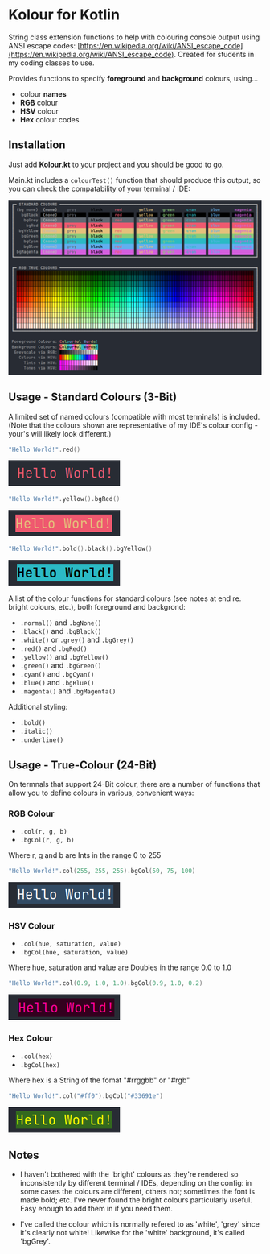 # Kolour for Kotlin

String class extension functions to help with colouring console output using ANSI escape codes: [https://en.wikipedia.org/wiki/ANSI_escape_code](https://en.wikipedia.org/wiki/ANSI_escape_code). Created for students in my coding classes to use.

Provides functions to specify **foreground** and **background** colours, using...
- colour **names**
- **RGB** colour
- **HSV** colour
- **Hex** colour codes

## Installation

Just add **Kolour.kt** to your project and you should be good to go.

Main.kt includes a ```colourTest()``` function that should produce this output, so you can check the compatability of your terminal / IDE:

![Colour Test](images/ColourTest.png)

## Usage - Standard Colours (3-Bit)

A limited set of named colours (compatible with most terminals) is included. (Note that the colours shown are representative of my IDE's colour config - your's will likely look different.)

```kotlin
"Hello World!".red()
```

![Red text](images/red.png)

```kotlin
"Hello World!".yellow().bgRed()
```

![Yellow text on red](images/yelRed.png)

```kotlin
"Hello World!".bold().black().bgYellow()
```

![Bold black text on yellow](images/blkCynBld.png)

A list of the colour functions for standard colours (see notes at end re. bright colours, etc.), both foreground and backgrond:

- ```.normal()``` and ```.bgNone()```
- ```.black()``` and ```.bgBlack()```
- ```.white()``` or ```.grey()``` and ```.bgGrey()```
- ```.red()``` and ```.bgRed()```
- ```.yellow()``` and ```.bgYellow()```
- ```.green()``` and ```.bgGreen()```
- ```.cyan()``` and ```.bgCyan()```
- ```.blue()``` and ```.bgBlue()```
- ```.magenta()``` and ```.bgMagenta()```

Additional styling:

- ```.bold()```
- ```.italic()```
- ```.underline()```

## Usage - True-Colour (24-Bit)

On termnals that support 24-Bit colour, there are a number of functions that allow you to define colours in various, convenient ways:

### RGB Colour

- ```.col(r, g, b)```
- ```.bgCol(r, g, b)```

Where r, g and b are Ints in the range 0 to 255

```kotlin
"Hello World!".col(255, 255, 255).bgCol(50, 75, 100)
```

![White text on blue via RGB](images/whtBlu.png)

### HSV Colour

- ```.col(hue, saturation, value)```
- ```.bgCol(hue, saturation, value)```

Where hue, saturation and value are Doubles in the range 0.0 to 1.0

```kotlin
"Hello World!".col(0.9, 1.0, 1.0).bgCol(0.9, 1.0, 0.2)
```

![Pink text on pink](images/pnkPnk.png)

### Hex Colour

- ```.col(hex)```
- ```.bgCol(hex)```

Where hex is a String of the fomat "#rrggbb" or "#rgb"

```kotlin
"Hello World!".col("#ff0").bgCol("#33691e")
```

![Yellow text on green](images/yelGrn.png)


## Notes

- I haven't bothered with the 'bright' colours as they're rendered so inconsistently by different terminal / IDEs, depending on the config: in some cases the colours are different, others not; sometimes the font is made bold; etc. I've never found the bright colours particularly useful. Easy enough to add them in if you need them.

- I've called the colour which is normally refered to as 'white', 'grey' since it's clearly not white! Likewise for the 'white' background, it's called 'bgGrey'.
